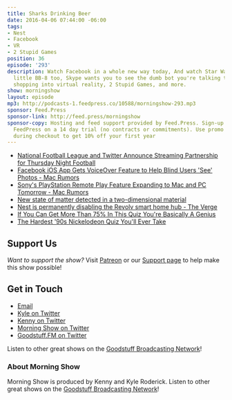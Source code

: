 ```yaml
---
title: Sharks Drinking Beer
date: 2016-04-06 07:44:00 -06:00
tags:
- Nest
- Facebook
- VR
- 2 Stupid Games
position: 36
episode: '293'
description: Watch Facebook in a whole new way today, And watch Star Wars with your
  little BB-8 too, Skype wants you to see the dumb bot you're talking to, Ikea turns
  shopping into virtual reality, 2 Stupid Games, and more.
show: morningshow
layout: episode
mp3: http://podcasts-1.feedpress.co/10588/morningshow-293.mp3
sponsor: Feed.Press
sponsor-link: http://feed.press/morningshow
sponsor-copy: Hosting and feed support provided by Feed.Press. Sign-up today and try
  FeedPress on a 14 day trial (no contracts or commitments). Use promo code `morningshow`
  during checkout to get 10% off your first year
---
```


* [National Football League and Twitter Announce Streaming Partnership for Thursday Night Football](https://nflcommunications.com/Pages/National-Football-League-and-Twitter-Announce-Streaming-Partnership-for-Thursday-Night-Football.aspx)
* [Facebook iOS App Gets VoiceOver Feature to Help Blind Users 'See' Photos - Mac Rumors](http://www.macrumors.com/2016/04/05/facebook-ios-feature-help-blind-users-see-photos/)
* [Sony's PlayStation Remote Play Feature Expanding to Mac and PC Tomorrow - Mac Rumors](http://www.macrumors.com/2016/04/05/playstation-remote-play-pc-mac/)
* [New state of matter detected in a two-dimensional material](http://phys.org/news/2016-04-state-two-dimensional-material.html)
* [Nest is permanently disabling the Revolv smart home hub - The Verge](http://www.theverge.com/2016/4/4/11362928/google-nest-revolv-shutdown-smart-home-products)
* [If You Can Get More Than 75% In This Quiz You're Basically A Genius](http://www.buzzfeed.com/alexfinnis/beat-this-quiz-become-a-genius#.hipOzQYpbb)
* [The Hardest '90s Nickelodeon Quiz You'll Ever Take](http://www.buzzfeed.com/alexbreslau/the-hardest-90s-nickelodeon-quiz-29i0a)

## Support Us
*Want to support the show?* Visit [Patreon](http://patreon.com/morningshow) or our [Support page](http://goodstuff.fm/support) to help make this show possible!

## Get in Touch
* [Email](mailto:kyle@goodstuff.fm)
* [Kyle on Twitter](http://twitter.com/dogburps)
* [Kenny on Twitter](http://twitter.com/pizzarobotics)
* [Morning Show on Twitter](http://twitter.com/morningshowam)
* [Goodstuff.FM on Twitter](http://twitter.com/goodstufffm)

Listen to other great shows on the [Goodstuff Broadcasting Network](http://goodstuff.fm/shows)!

### About Morning Show
Morning Show is produced by Kenny and Kyle Roderick. Listen to other great shows on the [Goodstuff Broadcasting Network](http://goodstuff.fm/)!
